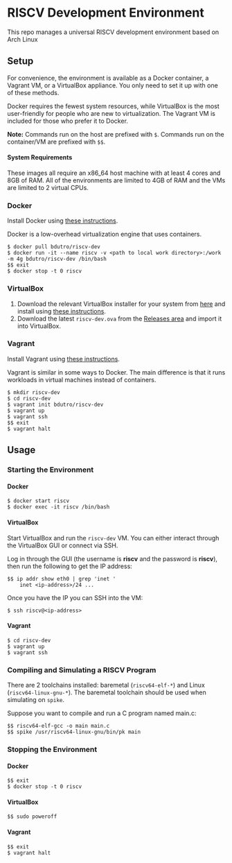 # RISCV Development Environment

This repo manages a universal RISCV development environment based on Arch Linux

## Setup

For convenience, the environment is available as a Docker container, a Vagrant VM, or a VirtualBox appliance. You only need to set it up with one of these methods.

Docker requires the fewest system resources, while VirtualBox is the most user-friendly for people who are new to virtualization. The Vagrant VM is included for those who prefer it to Docker.

**Note:** Commands run on the host are prefixed with `$`. Commands run on the container/VM are prefixed with `$$`.

#### System Requirements

These images all require an x86_64 host machine with at least 4 cores and 8GB of RAM. All of the environments are limited to 4GB of RAM and the VMs are limited to 2 virtual CPUs.

### Docker

Install Docker using [these instructions](https://docs.docker.com/install/).

Docker is a low-overhead virtualization engine that uses containers.

```
$ docker pull bdutro/riscv-dev
$ docker run -it --name riscv -v <path to local work directory>:/work -m 4g bdutro/riscv-dev /bin/bash
$$ exit
$ docker stop -t 0 riscv
```

### VirtualBox

1. Download the relevant VirtualBox installer for your system from [here](https://www.virtualbox.org/wiki/Downloads) and install using [these instructions](https://www.virtualbox.org/manual/ch02.html).
2. Download the latest `riscv-dev.ova` from the [Releases area](https://github.com/bdutro/riscv-dev/releases/) and import it into VirtualBox.

### Vagrant

Install Vagrant using [these instructions](https://www.vagrantup.com/docs/installation).

Vagrant is similar in some ways to Docker. The main difference is that it runs workloads in virtual machines instead of containers.

```
$ mkdir riscv-dev
$ cd riscv-dev
$ vagrant init bdutro/riscv-dev
$ vagrant up
$ vagrant ssh
$$ exit
$ vagrant halt
```

## Usage

### Starting the Environment

#### Docker

```
$ docker start riscv
$ docker exec -it riscv /bin/bash
```

#### VirtualBox

Start VirtualBox and run the `riscv-dev` VM. You can either interact through the VirtualBox GUI or connect via SSH.

Log in through the GUI (the username is **riscv** and the password is **riscv**), then run the following to get the IP address:

```
$$ ip addr show eth0 | grep 'inet '
    inet <ip-address>/24 ...
```

Once you have the IP you can SSH into the VM:
```
$ ssh riscv@<ip-address>
```

#### Vagrant

```
$ cd riscv-dev
$ vagrant up
$ vagrant ssh
```

### Compiling and Simulating a RISCV Program

There are 2 toolchains installed: baremetal (`riscv64-elf-*`) and Linux (`riscv64-linux-gnu-*`). The baremetal toolchain should be used when simulating on `spike`.

Suppose you want to compile and run a C program named main.c:

```
$$ riscv64-elf-gcc -o main main.c
$$ spike /usr/riscv64-linux-gnu/bin/pk main
```

### Stopping the Environment

#### Docker

```
$$ exit
$ docker stop -t 0 riscv
```

#### VirtualBox

```
$$ sudo poweroff
```

#### Vagrant

```
$$ exit
$ vagrant halt
```
